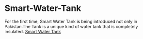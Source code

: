 # Smart-Water-Tank
For the first time, Smart Water Tank is being introduced not only in Pakistan.The Tank is a unique kind of water tank that is completely insulated.
<a href=" https://thermoinsulation.com/">Smart Water Tank<a/>
